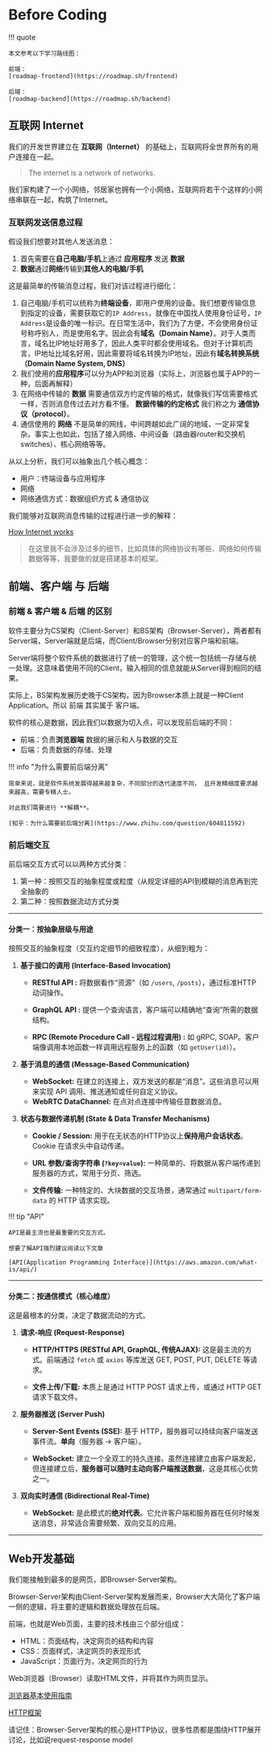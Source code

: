 # Before Coding

!!! quote

    本文参考以下学习路线图：

    前端：
    [roadmap-frontend](https://roadmap.sh/frontend)

    后端：
    [roadmap-backend](https://roadmap.sh/backend)

## 互联网 Internet

我们的开发世界建立在 **互联网（Internet）** 的基础上，互联网将全世界所有的用户连接在一起。

> The internet is a network of networks.

我们家构建了一个小网络，邻居家也拥有一个小网络，互联网将若干个这样的小网络串联在一起，构筑了Internet。

### 互联网发送信息过程

假设我们想要对其他人发送消息：

1. 首先需要在**自己电脑/手机**上通过 **应用程序** 发送 **数据**
2. **数据**通过**网络**传输到**其他人的电脑/手机**

这是最简单的传输消息过程，我们对该过程进行细化：

1. 自己电脑/手机可以统称为**终端设备**，即用户使用的设备。我们想要传输信息到指定的设备，需要获取它的`IP Address`，就像在中国找人使用身份证号，`IP Address`是设备的唯一标识。在日常生活中，我们为了方便，不会使用身份证号称呼别人，而是使用名字。因此会有**域名（Domain Name）**。对于人类而言，域名比IP地址好用多了，因此人类平时都会使用域名。但对于计算机而言，IP地址比域名好用，因此需要将域名转换为IP地址，因此有**域名转换系统（Domain Name System, DNS）**
2. 我们使用的**应用程序**可以分为APP和浏览器（实际上，浏览器也属于APP的一种，后面再解释）
3. 在网络中传输的 **数据** 需要通信双方约定传输的格式，就像我们写信需要格式一样，否则消息传过去对方看不懂。 **数据传输的约定格式** 我们称之为 **通信协议（protocol）**。
4. 通信使用的 **网络** 不是简单的网线，中间跨越如此广阔的地域，一定非常复杂。事实上也如此，包括了接入网络、中间设备（路由器router和交换机switches）、核心网络等等。

从以上分析，我们可以抽象出几个核心概念：

- 用户：终端设备与应用程序
- 网络
- 网络通信方式：数据组织方式 & 通信协议

我们能够对互联网消息传输的过程进行进一步的解释：

[How Internet works](https://cs.fyi/guide/how-does-internet-work#introduction-to-the-internet:~:text=that%20underpin%20it.-,How%20the%20Internet%20Works%3A%20An%20Overview,-At%20a%20high)

> 在这里我不会涉及过多的细节，比如具体的网络协议有哪些、网络如何传输数据等等，我要做的就是搭建基本的框架。

## 前端、客户端 与 后端

### 前端 & 客户端 & 后端 的区别

软件主要分为CS架构（Client-Server）和BS架构（Browser-Server），两者都有Server端，Server端就是后端，而Client/Browser分别对应客户端和前端。

Server端将整个软件系统的数据进行了统一的管理，这个统一包括统一存储与统一处理。这意味着使用不同的Client，输入相同的信息就能从Server得到相同的结果。 

实际上，BS架构发展历史晚于CS架构，因为Browser本质上就是一种Client Application。所以 前端 其实属于 客户端。

软件的核心是数据，因此我们以数据为切入点，可以发现前后端的不同：

- 前端：负责**浏览器端** 数据的展示和人与数据的交互
- 后端：负责数据的存储、处理

!!! info "为什么需要前后端分离"

    简单来说，就是软件系统发展得越来越复杂，不同部分的迭代速度不同， 且开发精细度要求越来越高，需要专精人士。 
    
    对此我们需要进行 **解耦**。

    [知乎：为什么需要前后端分离](https://www.zhihu.com/question/604811592)

### 前后端交互

前后端交互方式可以以两种方式分类：

1. 第一种：按照交互的抽象程度或粒度（从规定详细的API到模糊的消息再到完全抽象的
2. 第二种：按照数据流动方式分类

---

#### **分类一：按抽象层级与用途**

按照交互的抽象程度（交互约定细节的细致程度），从细到粗为：

1.  **基于接口的调用 (Interface-Based Invocation)**
        
    - **RESTful API :** 将数据看作“资源”（如 `/users`, `/posts`），通过标准HTTP动词操作。

    - **GraphQL API :** 提供一个查询语言，客户端可以精确地“查询”所需的数据结构。     
        
    - **RPC (Remote Procedure Call - 远程过程调用) :** 如 gRPC, SOAP。客户端像调用本地函数一样调用远程服务上的函数（如 `getUser(id)`）。

2.  **基于消息的通信 (Message-Based Communication)**
    
    -   **WebSocket:** 在建立的连接上，双方发送的都是“消息”。这些消息可以用来实现 API 调用、推送通知或任何自定义协议。
    -   **WebRTC DataChannel:** 在点对点连接中传输任意数据消息。

3.  **状态与数据传递机制 (State & Data Transfer Mechanisms)**
    
    -    **Cookie / Session:** 用于在无状态的HTTP协议上**保持用户会话状态**。Cookie 在请求头中自动传递。

    -   **URL 参数/查询字符串 (`?key=value`):** 一种简单的、将数据从客户端传递到服务器的方式，常用于分页、筛选。

    -   **文件传输:** 一种特定的、大块数据的交互场景，通常通过 `multipart/form-data` 的 HTTP 请求实现。

!!! tip "API"

    API是最主流也是最重要的交互方式。

    想要了解API强烈建议阅读以下文章
    
    [API(Application Programming Interface)](https://aws.amazon.com/what-is/api/)

---

#### **分类二：按通信模式（核心维度）**

这是最根本的分类，决定了数据流动的方式。

1.  **请求-响应 (Request-Response)**

    -   **HTTP/HTTPS (RESTful API, GraphQL, 传统AJAX):** 这是最主流的方式。前端通过 `fetch` 或 `axios` 等库发送 GET, POST, PUT, DELETE 等请求。

    -   **文件上传/下载:** 本质上是通过 HTTP POST 请求上传，或通过 HTTP GET 请求下载文件。

2.  **服务器推送 (Server Push)**

    -   **Server-Sent Events (SSE):** 基于 HTTP，服务器可以持续向客户端发送事件流。**单向**（服务器 -> 客户端）。

    -   **WebSocket:** 建立一个全双工的持久连接。虽然连接建立由客户端发起，但连接建立后，**服务器可以随时主动向客户端推送数据**，这是其核心优势之一。

3.  **双向实时通信 (Bidirectional Real-Time)**

    -    **WebSocket:** 是此模式的**绝对代表**。它允许客户端和服务器在任何时候发送消息，非常适合需要频繁、双向交互的应用。

---

## Web开发基础

我们能接触到最多的是网页，即Browser-Server架构。

Browser-Server架构由Client-Server架构发展而来，Browser大大简化了客户端一侧的逻辑，将主要的逻辑和数据处理放在后端。

前端，也就是Web页面，主要的技术栈由三个部分组成：

- HTML：页面结构，决定网页的结构和内容
- CSS：页面样式，决定网页的表现形式
- JavaScript：页面行为，决定网页的行为

Web浏览器（Browser）读取HTML文件，并将其作为网页显示。

[浏览器基本使用指南](../software_development/frontend/browser.md)

[HTTP框架](../software_development/backend/Framework/HTTP.md)

请记住：Browser-Server架构的核心是HTTP协议，很多性质都是围绕HTTP展开讨论，比如说request-response model
